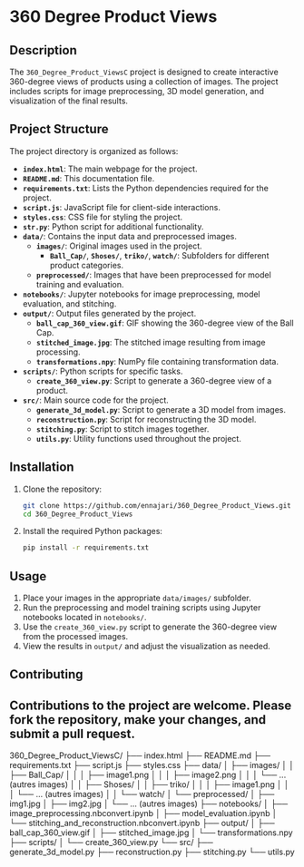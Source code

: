 
# 360 Degree Product Views

## Description

The `360_Degree_Product_ViewsC` project is designed to create interactive 360-degree views of products using a collection of images. The project includes scripts for image preprocessing, 3D model generation, and visualization of the final results.

## Project Structure

The project directory is organized as follows:

- **`index.html`**: The main webpage for the project.
- **`README.md`**: This documentation file.
- **`requirements.txt`**: Lists the Python dependencies required for the project.
- **`script.js`**: JavaScript file for client-side interactions.
- **`styles.css`**: CSS file for styling the project.
- **`str.py`**: Python script for additional functionality.
- **`data/`**: Contains the input data and preprocessed images.
  - **`images/`**: Original images used in the project.
    - **`Ball_Cap/`**, **`Shoses/`**, **`triko/`**, **`watch/`**: Subfolders for different product categories.
  - **`preprocessed/`**: Images that have been preprocessed for model training and evaluation.
- **`notebooks/`**: Jupyter notebooks for image preprocessing, model evaluation, and stitching.
- **`output/`**: Output files generated by the project.
  - **`ball_cap_360_view.gif`**: GIF showing the 360-degree view of the Ball Cap.
  - **`stitched_image.jpg`**: The stitched image resulting from image processing.
  - **`transformations.npy`**: NumPy file containing transformation data.
- **`scripts/`**: Python scripts for specific tasks.
  - **`create_360_view.py`**: Script to generate a 360-degree view of a product.
- **`src/`**: Main source code for the project.
  - **`generate_3d_model.py`**: Script to generate a 3D model from images.
  - **`reconstruction.py`**: Script for reconstructing the 3D model.
  - **`stitching.py`**: Script to stitch images together.
  - **`utils.py`**: Utility functions used throughout the project.

## Installation

1. Clone the repository:
    ```bash
    git clone https://github.com/ennajari/360_Degree_Product_Views.git
    cd 360_Degree_Product_Views
    ```

2. Install the required Python packages:
    ```bash
    pip install -r requirements.txt
    ```

## Usage

1. Place your images in the appropriate `data/images/` subfolder.
2. Run the preprocessing and model training scripts using Jupyter notebooks located in `notebooks/`.
3. Use the `create_360_view.py` script to generate the 360-degree view from the processed images.
4. View the results in `output/` and adjust the visualization as needed.

## Contributing

Contributions to the project are welcome. Please fork the repository, make your changes, and submit a pull request.
--------------------------------------------------------------------------
360_Degree_Product_ViewsC/
    ├── index.html
    ├── README.md
    ├── requirements.txt
    ├── script.js
    ├── styles.css
    ├── data/
    │   ├── images/
    │   │   ├── Ball_Cap/
    │   │   │   ├── image1.png
    │   │   │   ├── image2.png
    │   │   │   └── ... (autres images)
    │   │   ├── Shoses/
    │   │   ├── triko/
    │   │   │   ├── image1.png
    │   │   │   └── ... (autres images)
    │   │   └── watch/
    │   └── preprocessed/
    │       ├── img1.jpg
    │       ├── img2.jpg
    │       └── ... (autres images)
    ├── notebooks/
    │   ├── image_preprocessing.nbconvert.ipynb
    │   ├── model_evaluation.ipynb
    │   └── stitching_and_reconstruction.nbconvert.ipynb
    ├── output/
    │   ├── ball_cap_360_view.gif
    │   ├── stitched_image.jpg
    │   └── transformations.npy
    ├── scripts/
    │   └── create_360_view.py
    └── src/
        ├── generate_3d_model.py
        ├── reconstruction.py
        ├── stitching.py
        └── utils.py
